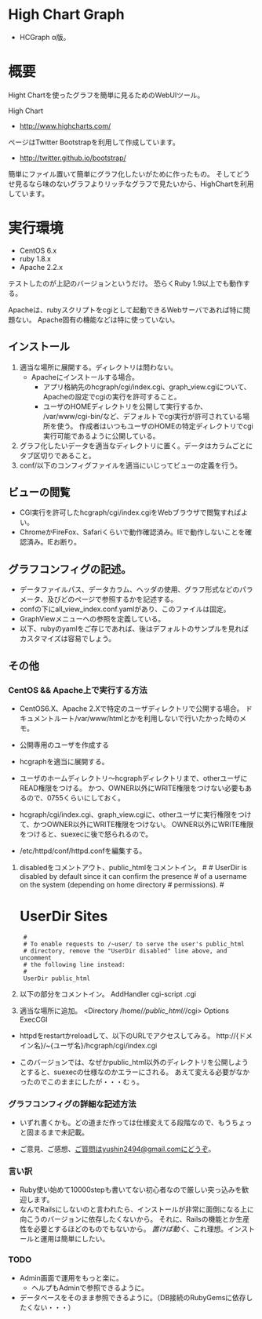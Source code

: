 High Chart Graph
===========================

* HCGraph α版。

# 概要

Hight Chartを使ったグラフを簡単に見るためのWebUIツール。

High Chart
* http://www.highcharts.com/

ページはTwitter Bootstrapを利用して作成しています。
* http://twitter.github.io/bootstrap/

簡単にファイル置いて簡単にグラフ化したいがために作ったもの。
そしてどうせ見るなら味のないグラフよりリッチなグラフで見たいから、HighChartを利用しています。


# 実行環境

* CentOS 6.x
* ruby 1.8.x
* Apache 2.2.x

テストしたのが上記のバージョンというだけ。
恐らくRuby 1.9以上でも動作する。

Apacheは、rubyスクリプトをcgiとして起動できるWebサーバであれば特に問題ない。
Apache固有の機能などは特に使っていない。


## インストール

1. 適当な場所に展開する。ディレクトリは問わない。
    * Apacheにインストールする場合。
        * アプリ格納先のhcgraph/cgi/index.cgi、graph_view.cgiについて、Apacheの設定でcgiの実行を許可すること。
        * ユーザのHOMEディレクトリを公開して実行するか、
          /var/www/cgi-bin/など、デフォルトでcgi実行が許可されている場所を使う。
          作成者はいつもユーザのHOMEの特定ディレクトリでcgi実行可能であるように公開している。
2. グラフ化したいデータを適当なディレクトリに置く。データはカラムごとにタブ区切りであること。
3. conf/以下のコンフィグファイルを適当にいじってビューの定義を行う。


## ビューの閲覧

* CGI実行を許可したhcgraph/cgi/index.cgiをWebブラウザで閲覧すればよい。
* ChromeかFireFox、Safariくらいで動作確認済み。IEで動作しないことを確認済み。IEお断り。

## グラフコンフィグの記述。

* データファイルパス、データカラム、ヘッダの使用、グラフ形式などのパラメータ、及びどのページで参照するかを記述する。
* confの下にall_view_index.conf.yamlがあり、このファイルは固定。
* GraphViewメニューへの参照を定義している。
* 以下、rubyのyamlをご存じであれば、後はデフォルトのサンプルを見ればカスタマイズは容易でしょう。




## その他

### CentOS && Apache上で実行する方法

* CentOS6.X、Apache 2.Xで特定のユーザディレクトリで公開する場合。
  ドキュメントルート/var/www/htmlとかを利用しないで行いたかった時のメモ。

* 公開専用のユーザを作成する
* hcgraphを適当に展開する。
* ユーザのホームディレクトリ～hcgraphディレクトリまで、otherユーザにREAD権限をつける。
  かつ、OWNER以外にWRITE権限をつけない必要もあるので、0755くらいにしておく。
* hcgraph/cgi/index.cgi、graph_view.cgiに、otherユーザに実行権限をつけて、かつOWNER以外にWRITE権限をつけない。
  OWNER以外にWRITE権限をつけると、suexecに後で怒られるので。

*  /etc/httpd/conf/httpd.confを編集する。

1. disabledをコメントアウト、public_htmlをコメントイン。
	<IfModule mod_userdir.c>
	    #
	    # UserDir is disabled by default since it can confirm the presence
	    # of a username on the system (depending on home directory
	    # permissions).
	    #
	#    UserDir Sites
	
	    #
	    # To enable requests to /~user/ to serve the user's public_html
	    # directory, remove the "UserDir disabled" line above, and uncomment
	    # the following line instead:
	    #
	    UserDir public_html
	
	</IfModule>

2. 以下の部分をコメントイン。
	AddHandler cgi-script .cgi

3. 適当な場所に追加。
	<Directory /home/*/public_html/*/cgi>
	    Options ExecCGI
	</Directory>

* httpdをrestartかreloadして、以下のURLでアクセスしてみる。
  http://{ドメイン名}/~{ユーザ名}/hcgraph/cgi/index.cgi

* このバージョンでは、なぜかpublic_html以外のディレクトリを公開しようとすると、suexecの仕様なのかエラーにされる。
  あえて変える必要がなかったのでこのままにしたが・・・むぅ。




### グラフコンフィグの詳細な記述方法

* いずれ書くかも。どの道まだ作っては仕様変えてる段階なので、もうちょっと固まるまで未記載。


* ご意見、ご感想、ご質問はyushin2494@gmail.comにどうぞ。


### 言い訳

* Ruby使い始めて10000stepも書いてない初心者なので厳しい突っ込みを歓迎します。
* なんでRailsにしないのと言われたら、インストールが非常に面倒になる上に向こうのバージョンに依存したくないから。
  それに、Railsの機能とか生産性を必要とするほどのものでもないから。
  *置けば動く*、これ理想。インストールと運用は簡単にしたい。









### TODO

* Admin画面で運用をもっと楽に。
    * ヘルプもAdminで参照できるように。
* データベースをそのまま参照できるように。（DB接続のRubyGemsに依存したくない・・・）





